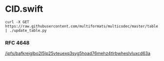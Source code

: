 # CID.swift

```
curl -X GET https://raw.githubusercontent.com/multiformats/multicodec/master/table.csv | ./update_table.py
```

### RFC 4648

[/ipfs/bafkreiglbo2l5lp25vteuexq3svg5hoad76mehz4tlrbwheslvluxcd63a](https://ipfs.io/ipfs/bafkreiglbo2l5lp25vteuexq3svg5hoad76mehz4tlrbwheslvluxcd63a)

